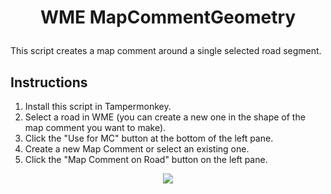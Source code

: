 # <p align="center">WME MapCommentGeometry</p>

This script creates a map comment around a single selected road segment.

## Instructions
1) Install this script in Tampermonkey.
2) Select a road in WME (you can create a new one in the shape of the map comment you want to make).
3) Click the "Use for MC" button at the bottom of the left pane.
4) Create a new Map Comment or select an existing one.
5) Click the "Map Comment on Road" button on the left pane.

<p align="center"><a href="https://raw.githubusercontent.com/YULWaze/WME-MapCommentGeometry/main/WME%20MapCommentGeometry.user.js"><img src="https://i.ibb.co/JzHFKzj/button-install-here.png"></a></p>
